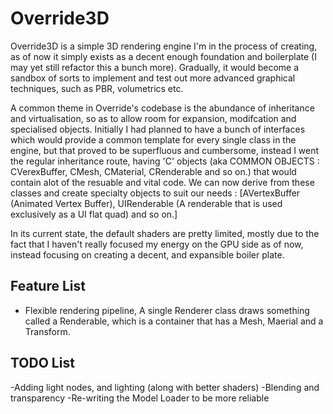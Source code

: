 # Override3D
Override3D is a simple 3D rendering engine I'm in the process of creating, as of now it simply exists as a decent enough foundation and boilerplate (I may yet still refactor this a bunch more). Gradually, it would become a sandbox of sorts to implement and test out more advanced graphical techniques, such as PBR, volumetrics etc.

A common theme in Override's codebase is the abundance of inheritance and virtualisation, so as to allow room for expansion, modifcation and specialised objects. Initially I had planned to have a bunch of interfaces which would provide a common template for every single class in the engine, but that proved to be superfluous and cumbersome, instead I went the regular inheritance route, having 'C' objects (aka COMMON OBJECTS : CVerexBuffer, CMesh, CMaterial, CRenderable and so on.) that would contain alot of the resuable and vital code. We can now derive from these classes and create specialty objects to suit our needs : [AVertexBuffer (Animated Vertex Buffer), UIRenderable (A renderable that is used exclusively as a UI flat quad) and so on.]

In its current state, the default shaders are pretty limited, mostly due to the fact that I haven't really focused my energy on the GPU side as of now, instead focusing on creating a decent, and expansible boiler plate.

Feature List 
------
* Flexible rendering pipeline, A single Renderer class draws something called a Renderable, which is a container that has a Mesh, Maerial and a Transform.



TODO List 
------
-Adding light nodes, and lighting (along with better shaders)
-Blending and transparency
-Re-writing the Model Loader to be more reliable


